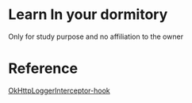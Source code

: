 # Learn In your dormitory
Only for study purpose and no affiliation to the owner

# Reference
[OkHttpLoggerInterceptor-hook](https://github.com/siyujie/OkHttpLoggerInterceptor-hook)

